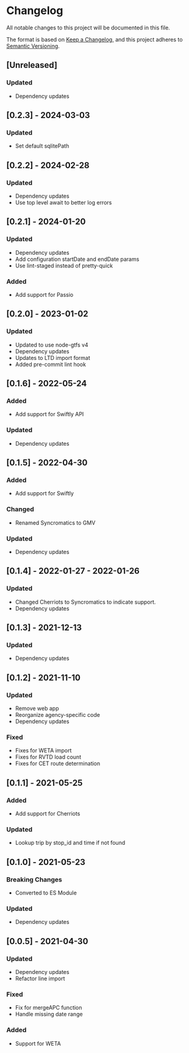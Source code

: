 # Changelog

All notable changes to this project will be documented in this file.

The format is based on [Keep a Changelog](https://keepachangelog.com/en/1.0.0/),
and this project adheres to [Semantic Versioning](https://semver.org/spec/v2.0.0.html).

## [Unreleased]

### Updated

- Dependency updates

## [0.2.3] - 2024-03-03

### Updated

- Set default sqlitePath

## [0.2.2] - 2024-02-28

### Updated

- Dependency updates
- Use top level await to better log errors

## [0.2.1] - 2024-01-20

### Updated

- Dependency updates
- Add configuration startDate and endDate params
- Use lint-staged instead of pretty-quick

### Added
- Add support for Passio

## [0.2.0] - 2023-01-02

### Updated

- Updated to use node-gtfs v4
- Dependency updates
- Updates to LTD import format
- Added pre-commit lint hook

## [0.1.6] - 2022-05-24

### Added

- Add support for Swiftly API

### Updated

- Dependency updates

## [0.1.5] - 2022-04-30

### Added

- Add support for Swiftly

### Changed

- Renamed Syncromatics to GMV

### Updated

- Dependency updates

## [0.1.4] - 2022-01-27 - 2022-01-26

### Updated

- Changed Cherriots to Syncromatics to indicate support.
- Dependency updates

## [0.1.3] - 2021-12-13

### Updated

- Dependency updates

## [0.1.2] - 2021-11-10

### Updated

- Remove web app
- Reorganize agency-specific code
- Dependency updates

### Fixed

- Fixes for WETA import
- Fixes for RVTD load count
- Fixes for CET route determination

## [0.1.1] - 2021-05-25

### Added

- Add support for Cherriots

### Updated

- Lookup trip by stop_id and time if not found

## [0.1.0] - 2021-05-23

### Breaking Changes

- Converted to ES Module

### Updated

- Dependency updates

## [0.0.5] - 2021-04-30

### Updated

- Dependency updates
- Refactor line import

### Fixed

- Fix for mergeAPC function
- Handle missing date range

### Added

- Support for WETA
